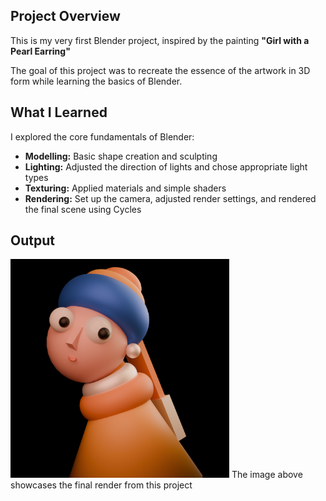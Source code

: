 ##  Project Overview
This is my very first Blender project, inspired by the painting **"Girl with a Pearl Earring"** 

The goal of this project was to recreate the essence of the artwork in 3D form while learning the basics of Blender.

##  What I Learned
I explored the core fundamentals of Blender:

- **Modelling:** Basic shape creation and sculpting
- **Lighting:** Adjusted the direction of lights and chose appropriate light types
- **Texturing:** Applied materials and simple shaders
- **Rendering:** Set up the camera, adjusted render settings, and rendered the final scene using Cycles 

##  Output
<img src="output.png" width="350" alt="Output">
The image above showcases the final render from this project



